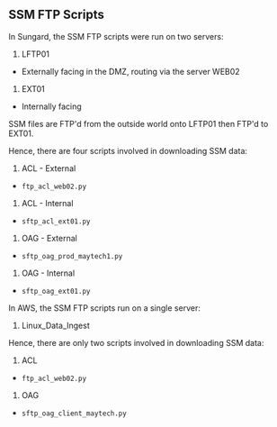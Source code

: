## SSM FTP Scripts

In Sungard, the SSM FTP scripts were run on two servers:
1. LFTP01
 - Externally facing in the DMZ, routing via the server WEB02
1. EXT01
 - Internally facing

SSM files are FTP'd from the outside world onto LFTP01 then FTP'd to EXT01.

Hence, there are four scripts involved in downloading SSM data:
1. ACL - External
 - `ftp_acl_web02.py`
1. ACL - Internal
 - `sftp_acl_ext01.py`
1. OAG - External
 - `sftp_oag_prod_maytech1.py`
1. OAG - Internal
 - `sftp_oag_ext01.py`

In AWS, the SSM FTP scripts run on a single server:
1. Linux_Data_Ingest

Hence, there are only two scripts involved in downloading SSM data:
1. ACL
 - `ftp_acl_web02.py`
1. OAG
 - `sftp_oag_client_maytech.py`

